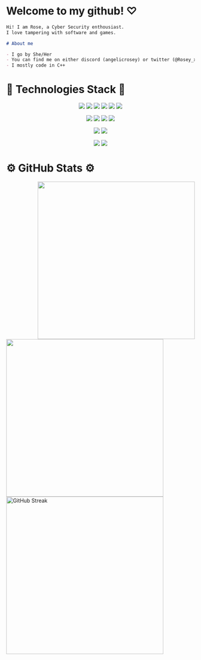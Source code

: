# Welcome to my github! ♡ #

```md
Hi! I am Rose, a Cyber Security enthousiast.
I love tampering with software and games.

# About me

- I go by She/Her
- You can find me on either discord (angelicrosey) or twitter (@Rosey_x_x)
- I mostly code in C++
```

# 🔧 Technologies Stack 🔧 #
<div align="center">
    
![](https://img.shields.io/badge/Code-C++-informational?style=flat&logo=cplusplus&logoColor=white&color=blueviolet)
![](https://img.shields.io/badge/Code-C-informational?style=flat&logo=c&logoColor=white&color=blueviolet)
![](https://img.shields.io/badge/Code-assembly-informational?style=flat&logo=assemblyscript&logoColor=white&color=blueviolet)
![](https://img.shields.io/badge/Code-TypeScript-informational?style=flat&logo=TypeScript&logoColor=white&color=blueviolet)
![](https://img.shields.io/badge/Code-JavaScript-informational?style=flat&logo=JavaScript&logoColor=white&color=blueviolet)
![](https://img.shields.io/badge/Code-Go-informational?style=flat&logo=go&logoColor=white&color=blueviolet)

![](https://img.shields.io/badge/OS-Windows-informational?style=flat&logo=windows&logoColor=white&color=blueviolet)
![](https://img.shields.io/badge/OS-Linux-informational?style=flat&logo=linux&logoColor=white&color=blueviolet)
![](https://img.shields.io/badge/OS-Arch-informational?style=flat&logo=archlinux&logoColor=white&color=blueviolet)
![](https://img.shields.io/badge/OS-Debian-informational?style=flat&logo=debian&logoColor=white&color=blueviolet)

![](https://img.shields.io/badge/Compiler-LLVM-informational?style=flat&logo=llvm&logoColor=white&color=blueviolet)
![](https://img.shields.io/badge/Compiler-Cmake-informational?style=flat&logo=cmake&logoColor=white&color=blueviolet)

![](https://img.shields.io/badge/Virtualization-Docker-informational?style=flat&logo=docker&logoColor=white&color=blueviolet)
![](https://img.shields.io/badge/GitHub-Git-informational?style=flat&logo=git&logoColor=white&color=blueviolet)
</div>

# ⚙️ GitHub Stats ⚙️ #
<div>
    <img align="right" width="420px" src="https://github-profile-trophy.vercel.app/?username=roseyyx&theme=dracula&no-bg=true&no-frame=true&row=3&column=3">
  <div align="left">
    <img src="https://github-readme-stats.vercel.app/api/top-langs/?username=Roseyyx&hide=java,html,tex&title_color=ffffff&text_color=c9cacc&icon_color=blueviolet&bg_color=000000&langs_count=3" width="420px"/>
    <br>
    <img width="420px" src="https://streak-stats.demolab.com?user=roseyyx&theme=dracula&date_format=M%20j%5B%2C%20Y%5D&card_width=550&background=000000" alt="GitHub Streak" />
  </div>
</div>
